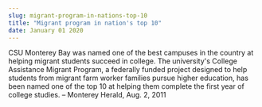 ```yaml
---
slug: migrant-program-in-nations-top-10
title: "Migrant program in nation's top 10"
date: January 01 2020
---
```


 
<p>
  CSU Monterey Bay was named one of the best campuses in the country at helping
  migrant students succeed in college. The university's College Assistance
  Migrant Program, a federally funded project designed to help students from
  migrant farm worker families pursue higher education, has been named one of
  the top 10 at helping them complete the first year of college studies. –
  Monterey Herald, Aug. 2, 2011
</p>
 
